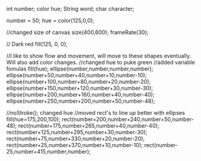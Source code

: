 int number;
color hue;
String word;
char character;

number = 50;
hue = color(125,0,0);

//changed size of canvas
size(400,600);
frameRate(30);

// Dark red
fill(125, 0, 0);


//I like to show flow and movement, will move to these shapes eventually. Will also add color changes.
//changed hue to puke green
//added variable fomulas
fill(hue);
ellipse(number,number,number,number);
ellipse(number+50,number+40,number+10,number-10);
ellipse(number+100,number+80,number+20,number-20);
ellipse(number+150,number+120,number+30,number-30);
ellipse(number+200,number+160,number+40,number-40);
ellipse(number+250,number+200,number+50,number-48);

//noStroke(); changed hue
//moved rect's to line up better with ellipses
fill(hue=175,200,100);
rect(number+200,number+240,number+50,number-48);
rect(number+175,number+265,number+40,number-40);
rect(number+125,number+295,number+30,number-30);
rect(number+75,number+330,number+20,number-20);
rect(number+25,number+370,number+10,number-10);
rect(number-25,number+415,number,number);
